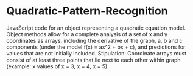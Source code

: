 # Quadratic-Pattern-Recognition
JavaScript code for an object representing a quadratic equation model. Object methods
allow for a complete analysis of a set of x and y coordinates as arrays, including the derivative of the
graph, a, b and c components (under the model f(x) = ax^2 + bx + c), and predictions for values
that are not initially included. 
Stipulation: Coordinate arrays must consist of at least three points that lie next to each other within
             graph (example: x values of x = 3, x = 4, x = 5)
